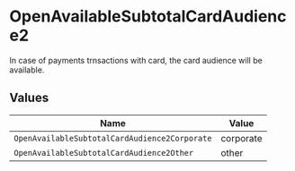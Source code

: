 # OpenAvailableSubtotalCardAudience2

In case of payments trnsactions with card, the card audience will be available.


## Values

| Name                                          | Value                                         |
| --------------------------------------------- | --------------------------------------------- |
| `OpenAvailableSubtotalCardAudience2Corporate` | corporate                                     |
| `OpenAvailableSubtotalCardAudience2Other`     | other                                         |